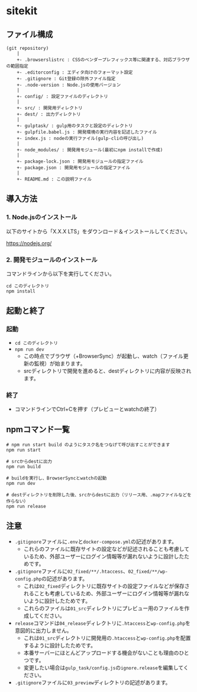 # sitekit


## ファイル構成

    (git repository)
        |
        +- .browserslistrc : CSSのベンダープレフィックス等に関連する、対応ブラウザの範囲指定
        +- .editorconfig : エディタ向けのフォーマット設定
        +- .gitignore : Git登録の除外ファイル指定
        +- .node-version : Node.jsの使用バージョン
        |
        +- config/ : 設定ファイルのディレクトリ
        |
        +- src/ : 開発用ディレクトリ
        +- dest/ : 出力ディレクトリ
        |
        +- gulptask/ : gulp用のタスクと設定のディレクトリ
        +- gulpfile.babel.js : 開発環境の実行内容を記述したファイル
        +- index.js : nodeの実行ファイル(gulp-cliの呼び出し)
        |
        +- node_modules/ : 開発用モジュール(最初にnpm installで作成)
        |
        +- package-lock.json : 開発用モジュールの指定ファイル
        +- package.json : 開発用モジュールの指定ファイル
        |
        +- README.md : この説明ファイル


## 導入方法

### 1. Node.jsのインストール

以下のサイトから「X.X.X LTS」をダウンロード＆インストールしてください。

https://nodejs.org/


### 2. 開発モジュールのインストール

コマンドラインから以下を実行してください。

    cd このディレクトリ
    npm install


## 起動と終了

### 起動

 + `cd このディレクトリ`
 + `npm run dev`
   * この時点でブラウザ（+BrowserSync）が起動し、watch（ファイル更新の監視）が始まります。
   * srcディレクトリで開発を進めると、destディレクトリに内容が反映されます。

### 終了

 + コマンドラインでCtrl+Cを押す（プレビューとwatchの終了）


## npmコマンド一覧

    # npm run start build のようにタスク名をつなげて呼び出すことができます
    npm run start

    # srcからdestに出力
    npm run build

    # buildを実行し、BrowserSyncとwatchの起動
    npm run dev

    # destディレクトリを削除した後、srcからdestに出力（リリース用、.mapファイルなどを作らない）
    npm run release


## 注意

 * `.gitignore`ファイルに`.env`と`docker-compose.yml`の記述があります。
   * これらのファイルに既存サイトの設定などが記述されることも考慮しているため、外部ユーザーにログイン情報等が漏れないように設計したためです。
 * `.gitignore`ファイルに`02_fixed/**/.htaccess`、`02_fixed/**/wp-config.php`の記述があります。
   * これは`02_fixed`ディレクトリに既存サイトの設定ファイルなどが保存されることも考慮しているため、外部ユーザーにログイン情報等が漏れないように設計したためです。
   * これらのファイルは`01_src`ディレクトリにプレビュー用のファイルを作成してください。
 * `release`コマンドは`04_release`ディレクトリに`.htaccess`と`wp-config.php`を意図的に出力しません。
   * これは`01_src`ディレクトリに開発用の`.htaccess`と`wp-config.php`を配置するように設計したためです。
   * 本番サーバーにほとんどアップロードする機会がないことも理由のひとつです。
   * 変更したい場合は`gulp_task/config.js`の`ignore.release`を編集してください。
 * `.gitignore`ファイルに`03_preview`ディレクトリの記述があります。
